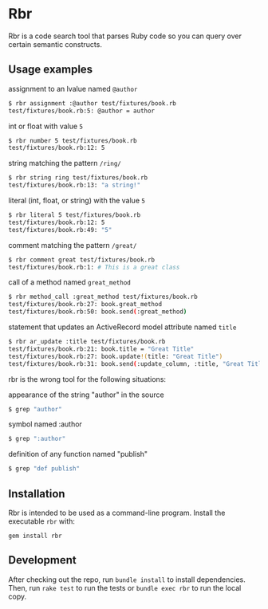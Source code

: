 # Rbr

Rbr is a code search tool that parses Ruby code so you can query over certain semantic
constructs.

## Usage examples

assignment to an lvalue named `@author`

```sh
$ rbr assignment :@author test/fixtures/book.rb
test/fixtures/book.rb:5: @author = author
```

int or float with value `5`

```sh
$ rbr number 5 test/fixtures/book.rb
test/fixtures/book.rb:12: 5
```

string matching the pattern `/ring/`

```sh
$ rbr string ring test/fixtures/book.rb
test/fixtures/book.rb:13: "a string!"
```

literal (int, float, or string) with the value `5`

```sh
$ rbr literal 5 test/fixtures/book.rb
test/fixtures/book.rb:12: 5
test/fixtures/book.rb:49: "5"
```

comment matching the pattern `/great/`

```sh
$ rbr comment great test/fixtures/book.rb
test/fixtures/book.rb:1: # This is a great class
```

call of a method named `great_method`

```sh
$ rbr method_call :great_method test/fixtures/book.rb
test/fixtures/book.rb:27: book.great_method
test/fixtures/book.rb:50: book.send(:great_method)
```

statement that updates an ActiveRecord model attribute named `title`

```sh
$ rbr ar_update :title test/fixtures/book.rb
test/fixtures/book.rb:21: book.title = "Great Title"
test/fixtures/book.rb:27: book.update!(title: "Great Title")
test/fixtures/book.rb:31: book.send(:update_column, :title, "Great Title")
```

rbr is the wrong tool for the following situations:

appearance of the string "author" in the source

```sh
$ grep "author"
```

symbol named :author

```sh
$ grep ":author"
```

definition of any function named "publish"

```sh
$ grep "def publish"
```

## Installation

Rbr is intended to be used as a command-line program. Install the executable `rbr`
with:

```
gem install rbr
```

## Development

After checking out the repo, run `bundle install` to install dependencies. Then,
run `rake test` to run the tests or `bundle exec rbr` to run the local copy.
